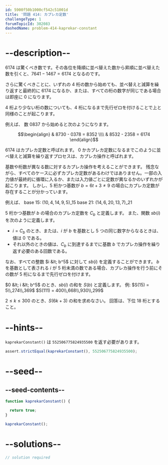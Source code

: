 ```yaml
---
id: 5900f50b1000cf542c51001d
title: '問題 414: カプレカ定数'
challengeType: 1
forumTopicId: 302083
dashedName: problem-414-kaprekar-constant
---
```


# --description--

6174 は驚くべき数です。その各位を降順に並べ替えた数から昇順に並べ替えた数を引くと、$7641 - 1467 = 6174$ となるのです。

さらに驚くべきことに、いずれの 4 桁の数から始めても、並べ替えと減算を繰り返すと最終的に 6174 になるか、または、すべての桁の数字が同じである場合は即座に 0 になります。

4 桁より少ない桁の数についても、4 桁になるまで先行ゼロを付けることで上と同様のことが起こります。

例えば、 数 0837 から始めると次のようになります。

$$\begin{align}   & 8730 - 0378 = 8352 \\\\
  & 8532 - 2358 = 6174 \end{align}$$

6174 はカプレカ定数と呼ばれます。 0 かカプレカ定数になるまでこのように並べ替えと減算を繰り返すプロセスは、カプレカ操作と呼ばれます。

基数や桁数が異なる数に対するカプレカ操作を考えることができます。 残念ながら、すべてのケースに必ずカプレカ定数があるわけではありません。一部の入力値が最終的に循環に入るか、または入力値ごとに定数が異なるかのいずれかが起こります。 しかし、5 桁かつ基数が $b = 6t + 3 ≠ 9$ の場合にカプレカ定数が存在することが分かっています。

例えば、 base 15: ${(10, 4, 14, 9, 5)}\_{15}$ base 21: $(14, 6, 20, 13, 7)\_{21}$

5 桁かつ基数が $b$ の場合のカプレカ定数を $C_b$ と定義します。 また、関数 $sb(i)$ を次のように定義します。

- $i = C_b$ のとき、または、$i$ が $b$ を基数とし 5 つの同じ数字からなるときは、値は 0 である。
- それ以外のときの値は、$C_b$ に到達するまでに基数 $b$ でカプレカ操作を繰り返す必要のある回数である。

なお、すべての整数 $i &lt; b^5$ に対して $sb(i)$ を定義することができます。 $b$ を基数として表される $i$ が 5 桁未満の数である場合、カプレカ操作を行う前にその数が 5 桁になるまで先行ゼロを付けます。

$0 &lt; i &lt; b^5$ のとき、$sb(i)$ の和を $S(b)$ と定義します。 例: $S(15) = 5\\,274\\,369$ $S(111) = 400\\,668\\,930\\,299$

$2 ≤ k ≤ 300$ のとき、$S(6k + 3)$ の和を求めなさい。 回答は、下位 18 桁とすること。

# --hints--

`kaprekarConstant()` は `552506775824935500` を返す必要があります。

```js
assert.strictEqual(kaprekarConstant(), 552506775824935500);
```

# --seed--

## --seed-contents--

```js
function kaprekarConstant() {

  return true;
}

kaprekarConstant();
```

# --solutions--

```js
// solution required
```

